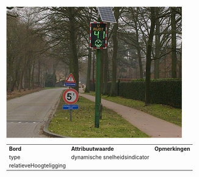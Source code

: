 ![](media/0ab2e7be210752480687176a75b31d3e22dba13d.jpg)

|                        |                               |                 |
|------------------------|-------------------------------|-----------------|
| **Bord**               | **Attribuutwaarde**           | **Opmerkingen** |
| type                   | dynamische snelheidsindicator |                 |
| relatieveHoogteligging |                               |                 |
